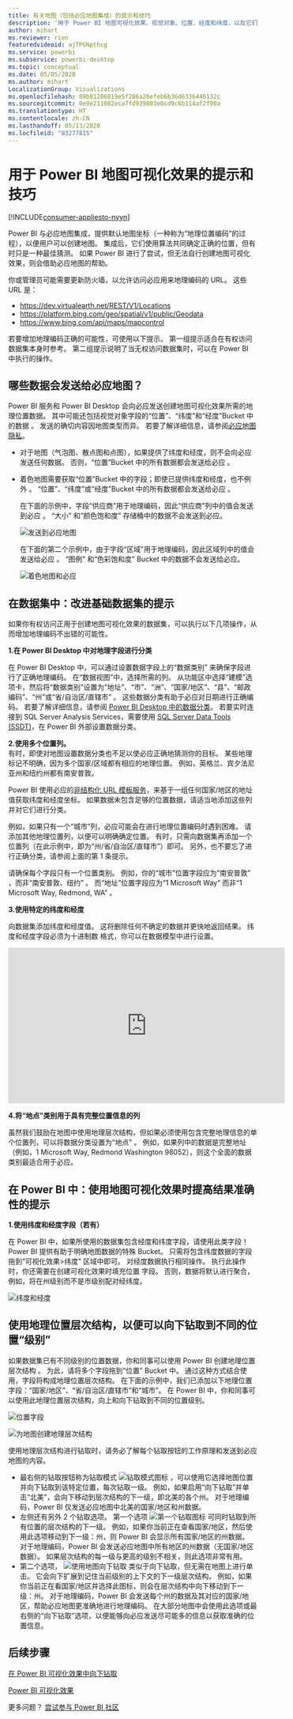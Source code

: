 ```yaml
---
title: 有关地图（包括必应地图集成）的提示和技巧
description: '用于 Power BI 地图可视化效果、视觉对象、位置、经度和纬度，以及它们如何使用必应地图的提示和技巧。 '
author: mihart
ms.reviewer: rien
featuredvideoid: ajTPGNpthcg
ms.service: powerbi
ms.subservice: powerbi-desktop
ms.topic: conceptual
ms.date: 05/05/2020
ms.author: mihart
LocalizationGroup: Visualizations
ms.openlocfilehash: 89b81286819e5f286a26efeb6b36d6336446132c
ms.sourcegitcommit: 0e9e211082eca7fd939803e0cd9c6b114af2f90a
ms.translationtype: HT
ms.contentlocale: zh-CN
ms.lasthandoff: 05/13/2020
ms.locfileid: "83277815"
---
```

# <a name="tips-and-tricks-for-power-bi-map-visualizations"></a>用于 Power BI 地图可视化效果的提示和技巧

[!INCLUDE[consumer-appliesto-nyyn](../includes/consumer-appliesto-nyyn.md)]    

Power BI 与必应地图集成，提供默认地图坐标（一种称为“地理位置编码”的过程），以便用户可以创建地图。 集成后，它们使用算法共同确定正确的位置，但有时只是一种最佳猜测。 如果 Power BI 进行了尝试，但无法自行创建地图可视化效果，则会借助必应地图的帮助。 

你或管理员可能需要更新防火墙，以允许访问必应用来地理编码的 URL。  这些 URL 是：
* https://dev.virtualearth.net/REST/V1/Locations
* https://platform.bing.com/geo/spatial/v1/public/Geodata
* https://www.bing.com/api/maps/mapcontrol

若要增加地理编码正确的可能性，可使用以下提示。 第一组提示适合在有权访问数据集本身时参考。 第二组提示说明了当无权访问数据集时，可以在 Power BI 中执行的操作。 

## <a name="what-is-sent-to-bing-maps"></a>哪些数据会发送给必应地图？
Power BI 服务和 Power BI Desktop 会向必应发送创建地图可视化效果所需的地理位置数据。 其中可能还包括视觉对象字段的“位置”、“纬度”和“经度”Bucket 中的数据    。 发送的确切内容因地图类型而异。 若要了解详细信息，请参阅[必应地图隐私](https://go.microsoft.com/fwlink/?LinkID=248686)。

* 对于地图（气泡图、散点图和点图），如果提供了纬度和经度，则不会向必应发送任何数据。 否则，“位置”Bucket 中的所有数据都会发送给必应  。     

* 着色地图需要获取“位置”Bucket 中的字段；即使已提供纬度和经度，也不例外  。 “位置”、“纬度”或“经度”Bucket 中的所有数据都会发送给必应    。
  
    在下面的示例中，字段“供应商”用于地理编码，因此“供应商”列中的值会发送到必应  。 “大小”  和“颜色饱和度”  存储桶中的数据不会发送到必应。
  
    ![发送到必应地图](./media/power-bi-map-tips-and-tricks/power-bi-sent-to-bing-new.png)
  
    在下面的第二个示例中，由于字段“区域”用于地理编码，因此区域列中的值会发送给必应  。 “图例”  和“色彩饱和度”  Bucket 中的数据不会发送给必应。
  
    ![着色地图和必应](./media/power-bi-map-tips-and-tricks/power-bi-filled-map.png)

## <a name="in-the-dataset-tips-to-improve-the-underlying-dataset"></a>在数据集中：改进基础数据集的提示
如果你有权访问正用于创建地图可视化效果的数据集，可以执行以下几项操作，从而增加地理编码不出错的可能性。

**1.在 Power BI Desktop 中对地理字段进行分类**

在 Power BI Desktop 中，可以通过设置数据字段上的“数据类别”  来确保字段进行了正确地理编码。 在“数据视图”中，选择所需的列。 从功能区中选择“建模”选项卡，然后将“数据类别”设置为“地址”、“市”、“洲”、“国家/地区”、“县”、“邮政编码”、“州”或“省/自治区/直辖市”           。 这些数据分类有助于必应对日期进行正确编码。 若要了解详细信息，请参阅 [Power BI Desktop 中的数据分类](../transform-model/desktop-data-categorization.md)。 若要实时连接到 SQL Server Analysis Services，需要使用 [SQL Server Data Tools (SSDT)](https://docs.microsoft.com/sql/ssdt/download-sql-server-data-tools-ssdt)，在 Power BI 外部设置数据分类。

**2.使用多个位置列。**     
 有时，即使对地图设置数据分类也不足以使必应正确地猜测你的目标。 某些地理标记不明确，因为多个国家/区域都有相应的地理位置。 例如，英格兰、宾夕法尼亚州和纽约州都有南安普敦。

Power BI 使用必应的[非结构化 URL 模板服务](https://msdn.microsoft.com/library/ff701714.aspx)，来基于一组任何国家/地区的地址值获取纬度和经度坐标。 如果数据未包含足够的位置数据，请适当地添加这些列并对它们进行分类。

 例如，如果只有一个“城市”列，必应可能会在进行地理位置编码时遇到困难。 请添加其他地理位置列，以便可以明确确定位置。  有时，只需向数据集再添加一个位置列（在此示例中，即为“州/省/自治区/直辖市”）即可。 另外，也不要忘了进行正确分类，请参阅上面的第 1 条提示。

请确保每个字段只有一个位置类别。 例如，你的“城市”位置字段应为“南安普敦”  ，而非“南安普敦、纽约”  。  而“地址”位置字段应为“1 Microsoft Way”  而非“1 Microsoft Way, Redmond, WA”  。

**3.使用特定的纬度和经度**

向数据集添加纬度和经度值。 这将删除任何不确定的数据并更快地返回结果。 纬度和经度字段必须为十进制数  格式，你可以在数据模型中进行设置。

<iframe width="560" height="315" src="https://www.youtube.com/embed/ajTPGNpthcg" frameborder="0" allowfullscreen></iframe>

**4.将“地点”类别用于具有完整位置信息的列**

虽然我们鼓励在地图中使用地理层次结构，但如果必须使用包含完整地理信息的单个位置列，可以将数据分类设置为“地点”  。 例如，如果列中的数据是完整地址（例如，1 Microsoft Way, Redmond Washington 98052），则这个全面的数据类别最适合用于必应。 

## <a name="in-power-bi-tips-to-get-better-results-when-using-map-visualizations"></a>在 Power BI 中：使用地图可视化效果时提高结果准确性的提示
**1.使用纬度和经度字段（若有）**

在 Power BI 中，如果所使用的数据集包含经度和纬度字段，请使用此类字段！  Power BI 提供有助于明确地图数据的特殊 Bucket。 只需将包含纬度数据的字段拖到“可视化效果>纬度”  区域中即可。  对经度数据执行相同操作。 执行此操作时，你还需要在创建可视化效果时填充位置  字段。 否则，数据将默认进行聚合，例如，将在州级别而不是市级别配对经纬度。

![纬度和经度](./media/power-bi-map-tips-and-tricks/pbi_latitude.png) 

## <a name="use-geo-hierarchies-so-you-can-drill-down-to-different-levels-of-location"></a>使用地理位置层次结构，以便可以向下钻取到不同的位置“级别”
如果数据集已有不同级别的位置数据，你和同事可以使用 Power BI 创建地理位置层次结构  。 为此，请将多个字段拖到“位置”  Bucket 中。 通过这种方式结合使用，字段将构成地理位置层次结构。 在下面的示例中，我们已添加以下地理位置字段：“国家/地区”、“省/自治区/直辖市”和“城市”。 在 Power BI 中，你和同事可以使用此地理位置层次结构，向上和向下钻取到不同的位置级别。

  ![位置字段](./media/power-bi-map-tips-and-tricks/power-bi-hierarchy.png)

   ![为地图创建地理层次结构](./media/power-bi-map-tips-and-tricks/power-bi-geo.gif)

使用地理层次结构进行钻取时，请务必了解每个钻取按钮的工作原理和发送到必应地图的内容。 

* 最右侧的钻取按钮称为钻取模式 ![钻取模式图标](media/power-bi-map-tips-and-tricks/power-bi-drill-down.png) ，可以使用它选择地图位置并向下钻取到该特定位置，每次钻取一级。 例如，如果启用“向下钻取”并单击“北美”，会向下移动到层次结构的下一级，即北美的各个州。 对于地理编码，Power BI 仅发送必应地图中北美的国家/地区和州数据。  
* 左侧还有另外 2 个钻取选项。 第一个选项 ![第一个钻取图标](media/power-bi-map-tips-and-tricks/power-bi-drill-down2.png) 可同时钻取到所有位置的层次结构的下一级。 例如，如果你当前正在查看国家/地区，然后使用此选项移动到下一级：州，则 Power BI 会显示所有国家/地区的州数据。 对于地理编码，Power BI 会发送必应地图中所有地区的州数据（无国家/地区数据）。 如果层次结构的每一级与更高的级别不相关，则此选项非常有用。 
* 第二个选项， ![使用地图向下钻取](./media/power-bi-map-tips-and-tricks/power-bi-drill-down3.png) 类似于向下钻取，但无需在地图上进行单击。  它会向下扩展到记住当前级别的上下文的下一级层次结构。 例如，如果你当前正在看国家/地区并选择此图标，则会在层次结构中向下移动到下一级：州。 对于地理编码，Power BI 会发送每个州的数据及其对应的国家/地区，帮助必应地图更准确地进行地理编码。 在大部分地图中会使用此选项或最右侧的“向下钻取”选项，以便能够向必应发送尽可能多的信息以获取准确的位置信息。 

## <a name="next-steps"></a>后续步骤
[在 Power BI 可视化效果中向下钻取](../consumer/end-user-drill.md)

[Power BI 可视化效果](power-bi-report-visualizations.md)

更多问题？ [尝试参与 Power BI 社区](https://community.powerbi.com/)



